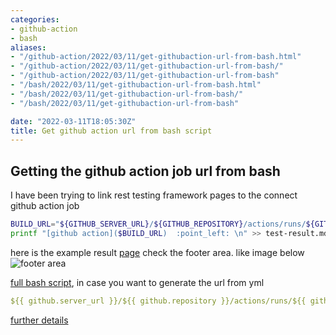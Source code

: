 ```yaml
---
categories:
- github-action
- bash
aliases:
- "/github-action/2022/03/11/get-githubaction-url-from-bash.html"
- "/github-action/2022/03/11/get-githubaction-url-from-bash/"
- "/github-action/2022/03/11/get-githubaction-url-from-bash"
- "/bash/2022/03/11/get-githubaction-url-from-bash.html"
- "/bash/2022/03/11/get-githubaction-url-from-bash/"
- "/bash/2022/03/11/get-githubaction-url-from-bash"

date: "2022-03-11T18:05:30Z"
title: Get github action url from bash script
---
```

## Getting the github action job url from bash
I have been trying to link rest testing framework pages to the connect github action job
``` bash
BUILD_URL="${GITHUB_SERVER_URL}/${GITHUB_REPOSITORY}/actions/runs/${GITHUB_RUN_ID}"
printf "[github action]($BUILD_URL)  :point_left: \n" >> test-result.md
```
here is the example result [page](https://ozkanpakdil.github.io/microservicetests/2022-03-11-microservice-framework-test-11.html) check the footer area. like image below
![footer area](https://user-images.githubusercontent.com/604405/157956307-336b2d30-5d4a-4399-b44a-b6619eb34cb1.png)

[full bash script](https://github.com/ozkanpakdil/test-microservice-frameworks/blob/6fb081cf3262d4a56dfab3676e3f6e12c2fa4f3f/runGatling.sh#L132),
in case you want to generate the url from yml
```yml
${{ github.server_url }}/${{ github.repository }}/actions/runs/${{ github.run_id }}
```

[further details](https://github.community/t/get-runs-url/16921)